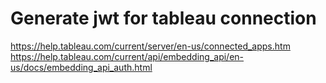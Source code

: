# Generate jwt for tableau connection

https://help.tableau.com/current/server/en-us/connected_apps.htm
https://help.tableau.com/current/api/embedding_api/en-us/docs/embedding_api_auth.html